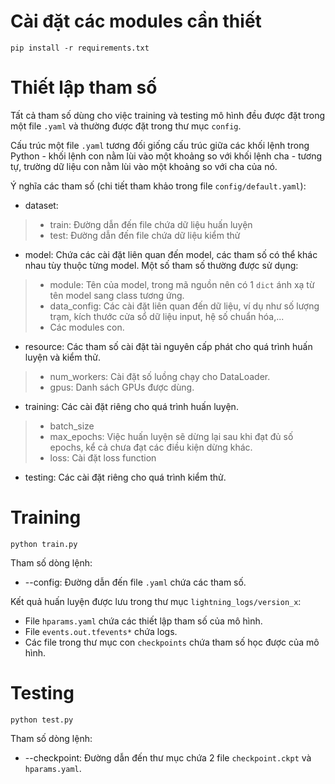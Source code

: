 # Cài đặt các modules cần thiết
`pip install -r requirements.txt`

# Thiết lập tham số

Tất cả tham số dùng cho việc training và testing mô hình đều được đặt trong một file `.yaml` và thường được đặt trong thư mục `config`.

Cấu trúc một file `.yaml` tương đối giống cấu trúc giữa các khối lệnh trong Python - khối lệnh con nằm lùi vào một khoảng so với khối lệnh cha - tương tự, trường dữ liệu con nằm lùi vào một khoảng so với cha của nó.

Ý nghĩa các tham số (chi tiết tham khảo trong file `config/default.yaml`):

- dataset:
>- train: Đường dẫn đến file chứa dữ liệu huấn luyện
>- test: Đường dẫn đến file chứa dữ liệu kiểm thử
- model: Chứa các cài đặt liên quan đến model, các tham số có thể khác nhau tùy thuộc từng model. Một số tham số thường được sử dụng:
>- module: Tên của model, trong mã nguồn nên có 1 `dict` ánh xạ từ tên model sang class tương ứng.
>- data_config: Các cài đặt liên quan đến dữ liệu, ví dụ như số lượng trạm, kích thước cửa sổ dữ liệu input, hệ số chuẩn hóa,...
>- Các modules con.
- resource: Các tham số cài đặt tài nguyên cấp phát cho quá trình huấn luyện và kiểm thử.
>- num_workers: Cài đặt số luồng chạy cho DataLoader.
>- gpus: Danh sách GPUs được dùng.
- training: Các cài đặt riêng cho quá trình huấn luyện.
>- batch_size
>- max_epochs: Việc huấn luyện sẽ dừng lại sau khi đạt đủ số epochs, kể cả chưa đạt các điều kiện dừng khác.
>- loss: Cài đặt loss function
- testing: Các cài đặt riêng cho quá trình kiểm thử.

# Training
`python train.py`

Tham số dòng lệnh:

- --config: Đường dẫn đến file `.yaml` chứa các tham số.

Kết quả huấn luyện được lưu trong thư mục `lightning_logs/version_x`:

- File `hparams.yaml` chứa các thiết lập tham số của mô hình.
- File `events.out.tfevents*` chứa logs.
- Các file trong thư mục con `checkpoints` chứa tham số học được của mô hình.

# Testing

`python test.py`

Tham số dòng lệnh:

- --checkpoint: Đường dẫn đến thư mục chứa 2 file `checkpoint.ckpt` và `hparams.yaml`.